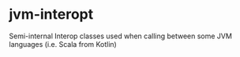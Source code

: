# jvm-interopt
Semi-internal Interop classes used when calling between some JVM languages (i.e. Scala from Kotlin)
